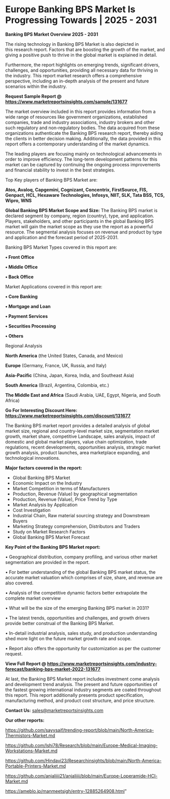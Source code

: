 # Europe Banking BPS Market Is Progressing Towards | 2025 - 2031

<Strong> Banking BPS Market Overview 2025 - 2031</strong>

The rising technology in Banking BPS Market is also depicted in this research report. Factors that are boosting the growth of the market, and giving a positive push to thrive in the global market is explained in detail.

Furthermore, the report highlights on emerging trends, significant drivers, challenges, and opportunities, providing all necessary data for thriving in the industry. This report market research offers a comprehensive perspective, including an in-depth analysis of the present and future scenarios within the industry.

<strong>Request Sample Report @ <a href=https://www.marketreportsinsights.com/sample/131677>https://www.marketreportsinsights.com/sample/131677</a></strong>

The market overview included in this report provides information from a wide range of resources like government organizations, established companies, trade and industry associations, industry brokers and other such regulatory and non-regulatory bodies. The data acquired from these organizations authenticate the Banking BPS research report, thereby aiding the clients in better decision making. Additionally, the data provided in this report offers a contemporary understanding of the market dynamics.

The leading players are focusing mainly on technological advancements in order to improve efficiency. The long-term development patterns for this market can be captured by continuing the ongoing process improvements and financial stability to invest in the best strategies.

Top Key players of Banking BPS Market are:

<strong>Atos, Avaloq, Capgemini, Cognizant, Concentrix, FirstSource, FIS, Genpact, HCL, Hexaware Technologies, Infosys, NIIT, SLK, Tata BSS, TCS, Wipro, WNS</strong>

<strong><b>Global Banking BPS Market Scope and Size:</b></strong>
The Banking BPS market is declared segment by company, region (country), type, and application. Players, stakeholders, and other participants in the global Banking BPS market will gain the market scope as they use the report as a powerful resource. The segmental analysis focuses on revenue and product by type and application and the forecast period of 2025-2031.

Banking BPS Market Types covered in this report are:

<strong>• Front Office

• Middle Office

• Back Office</strong>

Market Applications covered in this report are:

<strong>• Core Banking

• Mortgage and Loan

• Payment Services

• Securities Processing

• Others</strong> 

Regional Analysis

<strong>North America</strong> (the United States, Canada, and Mexico)

<strong>Europe</strong> (Germany, France, UK, Russia, and Italy)

<strong>Asia-Pacific</strong> (China, Japan, Korea, India, and Southeast Asia)

<strong>South America</strong> (Brazil, Argentina, Colombia, etc.)

<strong>The Middle East and Africa</strong> (Saudi Arabia, UAE, Egypt, Nigeria, and South Africa)

<strong>Go For Interesting Discount Here: <a href=https://www.marketreportsinsights.com/discount/131677>https://www.marketreportsinsights.com/discount/131677</a></strong>

The Banking BPS market report provides a detailed analysis of global market size, regional and country-level market size, segmentation market growth, market share, competitive Landscape, sales analysis, impact of domestic and global market players, value chain optimization, trade regulations, recent developments, opportunities analysis, strategic market growth analysis, product launches, area marketplace expanding, and technological innovations.

<strong><b>Major factors covered in the report:</b></strong>
<ul>
  <li>Global Banking BPS Market </li>
  <li>Economic Impact on the Industry</li>
  <li>Market Competition in terms of Manufacturers</li>
  <li>Production, Revenue (Value) by geographical segmentation</li>
  <li>Production, Revenue (Value), Price Trend by Type</li>
  <li>Market Analysis by Application</li>
  <li>Cost Investigation</li>
  <li>Industrial Chain, Raw material sourcing strategy and Downstream Buyers</li>
  <li>Marketing Strategy comprehension, Distributors and Traders</li>
  <li>Study on Market Research Factors</li>
  <li>Global Banking BPS Market Forecast</li>
</ul>

<strong><b>Key Point of the Banking BPS Market report:</b></strong>

• Geographical distribution, company profiling, and various other market segmentation are provided in the report.

• For better understanding of the global Banking BPS market status, the accurate market valuation which comprises of size, share, and revenue are also covered.

• Analysis of the competitive dynamic factors better extrapolate the complete market overview

• What will be the size of the emerging Banking BPS market in 2031?

• The latest trends, opportunities and challenges, and growth drivers provide better construal of the Banking BPS Market.

• In-detail industrial analysis, sales study, and production understanding shed more light on the future market growth rate and scope.

• Report also offers the opportunity for customization as per the customer request.

<strong><b>View Full Report @ <a href=https://www.marketreportsinsights.com/industry-forecast/banking-bps-market-2022-131677>https://www.marketreportsinsights.com/industry-forecast/banking-bps-market-2022-131677</a></b></strong>


At last, the Banking BPS Market report includes investment come analysis and development trend analysis. The present and future opportunities of the fastest growing international industry segments are coated throughout this report. This report additionally presents product specification, manufacturing method, and product cost structure, and price structure.

<strong>Contact Us:</strong>
sales@marketreportsinsights.com

<strong>Our other reports:</strong>

<a href=https://github.com/sayysaif/trending-report/blob/main/North-America-Thermistors-Market.md>https://github.com/sayysaif/trending-report/blob/main/North-America-Thermistors-Market.md</a>

<a href=https://github.com/Ishi78/Research/blob/main/Europe-Medical-Imaging-Workstations-Market.md>https://github.com/Ishi78/Research/blob/main/Europe-Medical-Imaging-Workstations-Market.md</a>

<a href=https://github.com/Hindavi23/Researchinsights/blob/main/North-America-Portable-Printers-Market.md>https://github.com/Hindavi23/Researchinsights/blob/main/North-America-Portable-Printers-Market.md</a>

<a href=https://github.com/anjaliiii21/anjaliiii/blob/main/Europe-Loperamide-HCl-Market.md>https://github.com/anjaliiii21/anjaliiii/blob/main/Europe-Loperamide-HCl-Market.md</a>

<a href=https://ameblo.jp/manmeetsigh/entry-12885264908.html>https://ameblo.jp/manmeetsigh/entry-12885264908.html</a>"
